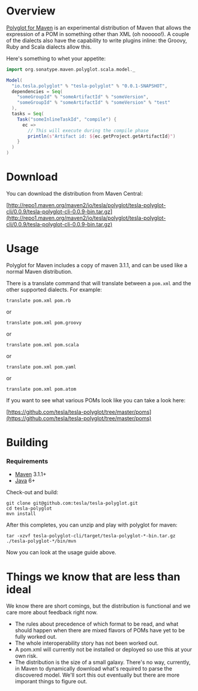 # Overview

[Polyglot for Maven](http://github.com/tesla/tesla-polyglot/) is an experimental distribution of Maven that allows the expression of a POM in something other than XML (oh nooooo!). A couple of the dialects also have the capability to write plugins inline: the Groovy, Ruby and Scala dialects allow this.

Here's something to whet your appetite:

```scala
import org.sonatype.maven.polyglot.scala.model._

Model(
  "io.tesla.polyglot" % "tesla-polyglot" % "0.0.1-SNAPSHOT",
  dependencies = Seq(
    "someGroupId" % "someArtifactId" % "someVersion",
    "someGroupId" % "someArtifactId" % "someVersion" % "test"
  ),
  tasks = Seq(
    Task("someInlineTaskId", "compile") {
      ec =>
        // This will execute during the compile phase
        println(s"Artifact id: ${ec.getProject.getArtifactId}")
    }
  )
)
```

# Download

You can download the distribution from Maven Central:

[http://repo1.maven.org/maven2/io/tesla/polyglot/tesla-polyglot-cli/0.0.9/tesla-polyglot-cli-0.0.9-bin.tar.gz](http://repo1.maven.org/maven2/io/tesla/polyglot/tesla-polyglot-cli/0.0.9/tesla-polyglot-cli-0.0.9-bin.tar.gz)

# Usage

Polyglot for Maven includes a copy of maven 3.1.1, and can be used like a normal Maven distribution.

There is a translate command that will translate between a `pom.xml` and the other supported dialects. For example:

```
translate pom.xml pom.rb
```

or

```
translate pom.xml pom.groovy
```
or

```
translate pom.xml pom.scala
```

or

```
translate pom.xml pom.yaml
```

or

```
translate pom.xml pom.atom
```

If you want to see what various POMs look like you can take a look here:

[https://github.com/tesla/tesla-polyglot/tree/master/poms](https://github.com/tesla/tesla-polyglot/tree/master/poms)

# Building

### Requirements

* [Maven](http://maven.apache.org) 3.1.1+
* [Java](http://java.sun.com/) 6+

Check-out and build:

    git clone git@github.com:tesla/tesla-polyglot.git
    cd tesla-polyglot
    mvn install

After this completes, you can unzip and play with polyglot for maven:

    tar -xzvf tesla-polyglot-cli/target/tesla-polyglot-*-bin.tar.gz
    ./tesla-polyglot-*/bin/mvn

Now you can look at the usage guide above.

# Things we know that are less than ideal

We know there are short comings, but the distribution is functional and we care more about feedback right now.

- The rules about precedence of which format to be read, and what should happen when there are mixed flavors of POMs have yet to be fully worked out. 
- The whole interoperability story has not been worked out. 
- A pom.xml will currently not be installed or deployed so use this at your own risk. 
- The distribution is the size of a small galaxy. There's no way, currently, in Maven to dynamically download what's required to parse the discovered model. We'll sort this out eventually but there are more imporant things to figure out.

